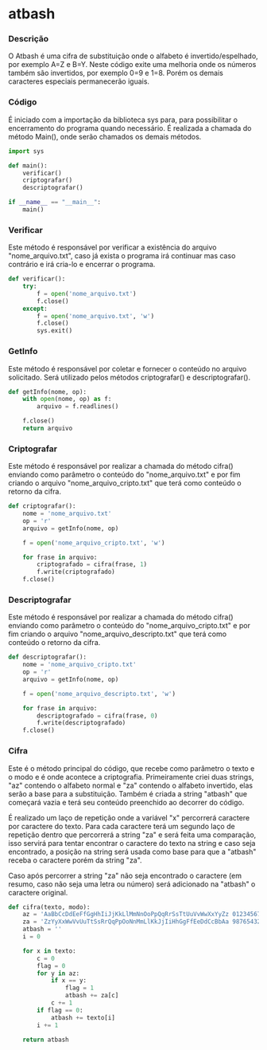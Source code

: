 # atbash

<h3>Descrição</h3>
O Atbash é uma cifra de substituição onde o alfabeto é invertido/espelhado, por exemplo A=Z e B=Y. Neste código exite uma melhoria onde os números também são invertidos, por exemplo 0=9 e 1=8. Porém os demais caracteres especiais permanecerão iguais.

<h3>Código</h3>
É iniciado com a importação da biblioteca sys para, para possibilitar o encerramento do programa quando necessário. É realizada a chamada do método Main(), onde serão chamados os demais métodos.

```py
import sys
```

```py
def main():
    verificar()
    criptografar()
    descriptografar()

if __name__ == "__main__":
    main()
```

<h3>Verificar</h3>
Este método é responsável por verificar a existência do arquivo "nome_arquivo.txt", caso já exista o programa irá continuar mas caso contrário e irá cria-lo e encerrar o programa.

```py
def verificar():
    try:
        f = open('nome_arquivo.txt')
        f.close()
    except:
        f = open('nome_arquivo.txt', 'w')
        f.close()
        sys.exit()
```

<h3>GetInfo</h3>
Este método é responsável por coletar e fornecer o conteúdo no arquivo solicitado. Será utilizado pelos métodos criptografar() e descriptografar().

```py
def getInfo(nome, op):
    with open(nome, op) as f:
        arquivo = f.readlines()

    f.close()
    return arquivo
```

<h3>Criptografar</h3>
Este método é responsável por realizar a chamada do método cifra() enviando como parâmetro o conteúdo do "nome_arquivo.txt" e por fim criando o arquivo "nome_arquivo_cripto.txt" que terá como conteúdo o retorno da cifra.

```py
def criptografar():
    nome = 'nome_arquivo.txt'
    op = 'r'
    arquivo = getInfo(nome, op)

    f = open('nome_arquivo_cripto.txt', 'w')

    for frase in arquivo:
        criptografado = cifra(frase, 1)
        f.write(criptografado)
    f.close()
```

<h3>Descriptografar</h3>
Este método é responsável por realizar a chamada do método cifra() enviando como parâmetro o conteúdo do "nome_arquivo_cripto.txt" e por fim criando o arquivo "nome_arquivo_descripto.txt" que terá como conteúdo o retorno da cifra.

```py
def descriptografar():
    nome = 'nome_arquivo_cripto.txt'
    op = 'r'
    arquivo = getInfo(nome, op)

    f = open('nome_arquivo_descripto.txt', 'w')

    for frase in arquivo:
        descriptografado = cifra(frase, 0)
        f.write(descriptografado)
    f.close()
```

<h3>Cifra</h3>
Este é o método principal do código, que recebe como parâmetro o texto e o modo e é onde acontece a criptografia. Primeiramente criei duas strings, "az" contendo o alfabeto normal e "za" contendo o alfabeto invertido, elas serão a base para a substituição. Também é criada a string "atbash" que começará vazia e terá seu conteúdo preenchido ao decorrer do código.

É realizado um laço de repetição onde a variável "x" percorrerá caractere por caractere do texto. Para cada caractere terá um segundo laço de repetição dentro que percorrerá a string "za" e será feita uma comparação, isso servirá para tentar encontrar o caractere do texto na string e caso seja encontrado, a posição na string será usada como base para que a "atbash" receba o caractere porém da string "za".

Caso após percorrer a string "za" não seja encontrado o caractere (em resumo, caso não seja uma letra ou número) será adicionado na "atbash" o caractere original.

```py
def cifra(texto, modo):
    az = 'AaBbCcDdEeFfGgHhIiJjKkLlMmNnOoPpQqRrSsTtUuVvWwXxYyZz 0123456789'
    za = 'ZzYyXxWwVvUuTtSsRrQqPpOoNnMmLlKkJjIiHhGgFfEeDdCcBbAa 9876543210'
    atbash = ''
    i = 0

    for x in texto:
        c = 0
        flag = 0
        for y in az:
            if x == y:
                flag = 1
                atbash += za[c]
            c += 1
        if flag == 0:
            atbash += texto[i]
        i += 1
            
    return atbash
```
